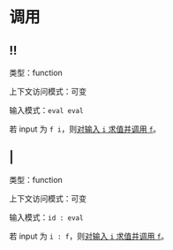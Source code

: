 # 调用

## !!

类型：function

上下文访问模式：可变

输入模式：`eval eval`

若 input 为 `f i`，则[对输入 `i` 求值并调用 `f`](../求值.md#对输入求值并调用)。

## |

类型：function

上下文访问模式：可变

输入模式：`id : eval`

若 input 为 `i : f`，则[对输入 `i` 求值并调用 `f`](../求值.md#对输入求值并调用)。
